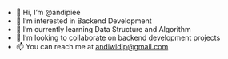 - 👋 Hi, I’m @andipiee
- 👀 I’m interested in Backend Development
- 🌱 I’m currently learning Data Structure and Algorithm
- 💞️ I’m looking to collaborate on backend development projects
- 📫 You can reach me at andiwidip@gmail.com
